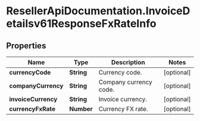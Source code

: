 # ResellerApiDocumentation.InvoiceDetailsv61ResponseFxRateInfo

## Properties

Name | Type | Description | Notes
------------ | ------------- | ------------- | -------------
**currencyCode** | **String** | Currency code. | [optional] 
**companyCurrency** | **String** | Company currency code. | [optional] 
**invoiceCurrency** | **String** | Invoice currency. | [optional] 
**currencyFxRate** | **Number** | Currency FX rate. | [optional] 


